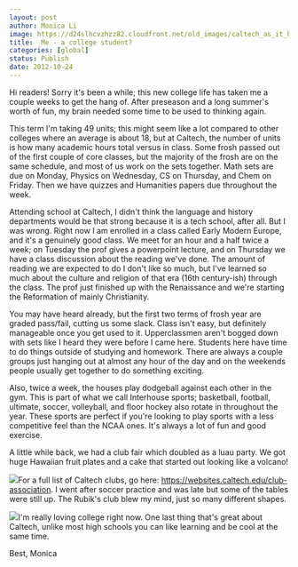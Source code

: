 ```yaml
---
layout: post
author: Monica Li
image: https://d24slhcvzhzz82.cloudfront.net/old_images/caltech_as_it_happens/6a0105349b8251970b017ee44ca152970d.jpg
title:  Me - a college student?
categories: [global]
status: Publish
date: 2012-10-24
---
```


Hi readers! Sorry it's been a while; this new college life has taken me a couple weeks to get the hang of. After preseason and a long summer's worth of fun, my brain needed some time to be used to thinking again.

This term I'm taking 49 units; this might seem like a lot compared to other colleges where an average is about 18, but at Caltech, the number of units is how many academic hours total versus in class. Some frosh passed out of the first couple of core classes, but the majority of the frosh are on the same schedule, and most of us work on the sets together. Math sets are due on Monday, Physics on Wednesday, CS on Thursday, and Chem on Friday. Then we have quizzes and Humanities papers due throughout the week.

Attending school at Caltech, I didn't think the language and history departments would be that strong because it is a tech school, after all. But I was wrong. Right now I am enrolled in a class called Early Modern Europe, and it's a genuinely good class. We meet for an hour and a half twice a week; on Tuesday the prof gives a powerpoint lecture, and on Thursday we have a class discussion about the reading we've done. The amount of reading we are expected to do I don't like so much, but I've learned so much about the culture and religion of that era (16th century-ish) through the class. The prof just finished up with the Renaissance and we're starting the Reformation of mainly Christianity.

You may have heard already, but the first two terms of frosh year are graded pass/fail, cutting us some slack. Class isn't easy, but definitely manageable once you get used to it. Upperclassmen aren't bogged down with sets like I heard they were before I came here. Students here have time to do things outside of studying and homework. There are always a couple groups just hanging out at almost any hour of the day and on the weekends people usually get together to do something exciting.

Also, twice a week, the houses play dodgeball against each other in the gym. This is part of what we call Interhouse sports; basketball, football, ultimate, soccer, volleyball, and floor hockey also rotate in throughout the year. These sports are perfect if you're looking to play sports with a less competitive feel than the NCAA ones. It's always a lot of fun and good exercise.

A little while back, we had a club fair which doubled as a luau party. We got huge Hawaiian fruit plates and a cake that started out looking like a volcano!


![](https://d24slhcvzhzz82.cloudfront.net/old_images/caltech_as_it_happens/6a0105349b8251970b017ee44ca1d8970d.jpg)For a full list of Caltech clubs, go here: https://websites.caltech.edu/club-association. I went after soccer practice and was late but some of the tables were still up. The Rubik's club blew my mind, just so many different shapes.


![](https://d24slhcvzhzz82.cloudfront.net/old_images/caltech_as_it_happens/6a0105349b8251970b017d3cd766b7970c.jpg)I'm really loving college right now. One last thing that's great about Caltech, unlike most high schools you can like learning and be cool at the same time.

Best,
Monica
